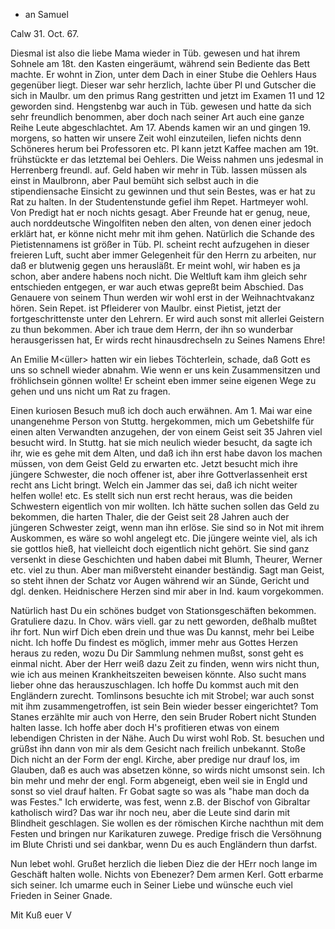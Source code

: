 + an Samuel

 Calw 31. Oct. 67.

Diesmal ist also die liebe Mama wieder in Tüb. gewesen und hat ihrem Sohnele am 18t. den Kasten eingeräumt, während sein Bediente das Bett machte. Er wohnt in Zion, unter dem Dach in einer Stube die Oehlers Haus gegenüber liegt. Dieser war sehr herzlich, lachte über Pl und Gutscher die sich in Maulbr. um den primus Rang gestritten und jetzt im Examen 11 und 12 geworden sind. Hengstenbg war auch in Tüb. gewesen und hatte da sich sehr freundlich benommen, aber doch nach seiner Art auch eine ganze Reihe Leute abgeschlachtet. Am 17. Abends kamen wir an und gingen 19. morgens, so hatten wir unsere Zeit wohl einzuteilen, liefen nichts denn Schöneres herum bei Professoren etc. Pl kann jetzt Kaffee machen am 19t. frühstückte er das letztemal bei Oehlers. Die Weiss nahmen uns jedesmal in Herrenberg freundl. auf. Geld haben wir mehr in Tüb. lassen müssen als einst in Maulbronn, aber Paul bemüht sich selbst auch in die stipendiensache Einsicht zu gewinnen und thut sein Bestes, was er hat zu Rat zu halten. In der Studentenstunde gefiel ihm Repet. Hartmeyer wohl. Von Predigt hat er noch nichts gesagt. Aber Freunde hat er genug, neue, auch norddeutsche Wingolfiten neben den alten, von denen einer jedoch erklärt hat, er könne nicht mehr mit ihm gehen. Natürlich die Schande des Pietistennamens ist größer in Tüb. Pl. scheint recht aufzugehen in dieser freieren Luft, sucht aber immer Gelegenheit für den Herrn zu arbeiten, nur daß er blutwenig gegen uns herausläßt. Er meint wohl, wir haben es ja schon, aber andere habens noch nicht. Die Weltluft kam ihm gleich sehr entschieden entgegen, er war auch etwas gepreßt beim Abschied. Das Genauere von seinem Thun werden wir wohl erst in der Weihnachtvakanz hören. Sein Repet. ist Pfleiderer von Maulbr. einst Pietist, jetzt der fortgeschrittenste unter den Lehrern. Er wird auch sonst mit allerlei Geistern zu thun bekommen. Aber ich traue dem Herrn, der ihn so wunderbar herausgerissen hat, Er wirds recht hinausdrechseln zu Seines Namens Ehre!

An Emilie M<üller> hatten wir ein liebes Töchterlein, schade, daß Gott es uns so schnell wieder abnahm. Wie wenn er uns kein Zusammensitzen und fröhlichsein gönnen wollte! Er scheint eben immer seine eigenen Wege zu gehen und uns nicht um Rat zu fragen.

Einen kuriosen Besuch muß ich doch auch erwähnen. Am 1. Mai war eine unangenehme Person von Stuttg. hergekommen, mich um Gebetshilfe für einen alten Verwandten anzugehen, der von einem Geist seit 35 Jahren viel besucht wird. In Stuttg. hat sie mich neulich wieder besucht, da sagte ich ihr, wie es gehe mit dem Alten, und daß ich ihn erst habe davon los machen müssen, von dem Geist Geld zu erwarten etc. Jetzt besucht mich ihre jüngere Schwester, die noch offener ist, aber ihre Gottverlassenheit erst recht ans Licht bringt. Welch ein Jammer das sei, daß ich nicht weiter helfen wolle! etc. Es stellt sich nun erst recht heraus, was die beiden Schwestern eigentlich von mir wollten. Ich hätte suchen sollen das Geld zu bekommen, die harten Thaler, die der Geist seit 28 Jahren auch der jüngeren Schwester zeigt, wenn man ihn erlöse. Sie sind so in Not mit ihrem Auskommen, es wäre so wohl angelegt etc. Die jüngere weinte viel, als ich sie gottlos hieß, hat vielleicht doch eigentlich nicht gehört. Sie sind ganz versenkt in diese Geschichten und haben dabei mit Blumh, Theurer, Werner etc. viel zu thun. Aber man mißversteht einander beständig. Sagt man Geist, so steht ihnen der Schatz vor Augen während wir an Sünde, Gericht und dgl. denken. Heidnischere Herzen sind mir aber in Ind. kaum vorgekommen.

Natürlich hast Du ein schönes budget von Stationsgeschäften bekommen. Gratuliere dazu. In Chov. wärs viell. gar zu nett geworden, deßhalb mußtet ihr fort. Nun wirf Dich eben drein und thue was Du kannst, mehr bei Leibe nicht. Ich hoffe Du findest es möglich, immer mehr aus Gottes Herzen heraus zu reden, wozu Du Dir Sammlung nehmen mußst, sonst geht es einmal nicht. Aber der Herr weiß dazu Zeit zu finden, wenn wirs nicht thun, wie ich aus meinen Krankheitszeiten beweisen könnte. Also sucht mans lieber ohne das herauszuschlagen. Ich hoffe Du kommst auch mit den Engländern zurecht. Tomlinsons besuchte ich mit Strobel; war auch sonst mit ihm zusammengetroffen, ist sein Bein wieder besser eingerichtet? Tom Stanes erzählte mir auch von Herre, den sein Bruder Robert nicht Stunden halten lasse. Ich hoffe aber doch H's profitieren etwas von einem lebendigen Christen in der Nähe. Auch Du wirst wohl Rob. St. besuchen und grüßst ihn dann von mir als dem Gesicht nach freilich unbekannt. Stoße Dich nicht an der Form der engl. Kirche, aber predige nur drauf los, im Glauben, daß es auch was absetzen könne, so wirds nicht umsonst sein. Ich bin mehr und mehr der engl. Form abgeneigt, eben weil sie in Engld und sonst so viel drauf halten. Fr Gobat sagte so was als "habe man doch da was Festes." Ich erwiderte, was fest, wenn z.B. der Bischof von Gibraltar katholisch wird? Das war ihr noch neu, aber die Leute sind darin mit Blindheit geschlagen. Sie wollen es der römischen Kirche nachthun mit dem Festen und bringen nur Karikaturen zuwege. Predige frisch die Versöhnung im Blute Christi und sei dankbar, wenn Du es auch Engländern thun darfst.

Nun lebet wohl. Grußet herzlich die lieben Diez die der HErr noch lange im Geschäft halten wolle. Nichts von Ebenezer? Dem armen Kerl. Gott erbarme sich seiner. Ich umarme euch in Seiner Liebe und wünsche euch viel Frieden in Seiner Gnade.

 Mit Kuß euer
 V
